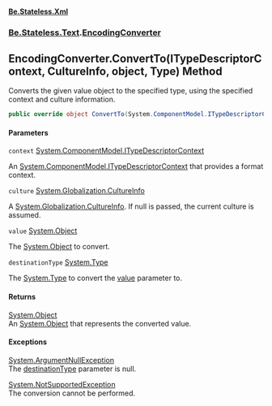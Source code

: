 #### [Be.Stateless.Xml](README.md 'README')
### [Be.Stateless.Text](Be.Stateless.Text.md 'Be.Stateless.Text').[EncodingConverter](EncodingConverter.md 'Be.Stateless.Text.EncodingConverter')

## EncodingConverter.ConvertTo(ITypeDescriptorContext, CultureInfo, object, Type) Method

Converts the given value object to the specified type, using the specified context and culture information.

```csharp
public override object ConvertTo(System.ComponentModel.ITypeDescriptorContext context, System.Globalization.CultureInfo culture, object value, System.Type destinationType);
```
#### Parameters

<a name='Be.Stateless.Text.EncodingConverter.ConvertTo(System.ComponentModel.ITypeDescriptorContext,System.Globalization.CultureInfo,object,System.Type).context'></a>

`context` [System.ComponentModel.ITypeDescriptorContext](https://docs.microsoft.com/en-us/dotnet/api/System.ComponentModel.ITypeDescriptorContext 'System.ComponentModel.ITypeDescriptorContext')

An [System.ComponentModel.ITypeDescriptorContext](https://docs.microsoft.com/en-us/dotnet/api/System.ComponentModel.ITypeDescriptorContext 'System.ComponentModel.ITypeDescriptorContext') that provides a format context.

<a name='Be.Stateless.Text.EncodingConverter.ConvertTo(System.ComponentModel.ITypeDescriptorContext,System.Globalization.CultureInfo,object,System.Type).culture'></a>

`culture` [System.Globalization.CultureInfo](https://docs.microsoft.com/en-us/dotnet/api/System.Globalization.CultureInfo 'System.Globalization.CultureInfo')

A [System.Globalization.CultureInfo](https://docs.microsoft.com/en-us/dotnet/api/System.Globalization.CultureInfo 'System.Globalization.CultureInfo'). If null is passed, the current culture is assumed.

<a name='Be.Stateless.Text.EncodingConverter.ConvertTo(System.ComponentModel.ITypeDescriptorContext,System.Globalization.CultureInfo,object,System.Type).value'></a>

`value` [System.Object](https://docs.microsoft.com/en-us/dotnet/api/System.Object 'System.Object')

The [System.Object](https://docs.microsoft.com/en-us/dotnet/api/System.Object 'System.Object') to convert.

<a name='Be.Stateless.Text.EncodingConverter.ConvertTo(System.ComponentModel.ITypeDescriptorContext,System.Globalization.CultureInfo,object,System.Type).destinationType'></a>

`destinationType` [System.Type](https://docs.microsoft.com/en-us/dotnet/api/System.Type 'System.Type')

The [System.Type](https://docs.microsoft.com/en-us/dotnet/api/System.Type 'System.Type') to convert the [value](EncodingConverter.ConvertTo(ITypeDescriptorContext,CultureInfo,object,Type).md#Be.Stateless.Text.EncodingConverter.ConvertTo(System.ComponentModel.ITypeDescriptorContext,System.Globalization.CultureInfo,object,System.Type).value 'Be.Stateless.Text.EncodingConverter.ConvertTo(System.ComponentModel.ITypeDescriptorContext, System.Globalization.CultureInfo, object, System.Type).value') parameter to.

#### Returns
[System.Object](https://docs.microsoft.com/en-us/dotnet/api/System.Object 'System.Object')  
An [System.Object](https://docs.microsoft.com/en-us/dotnet/api/System.Object 'System.Object') that represents the converted value.

#### Exceptions

[System.ArgumentNullException](https://docs.microsoft.com/en-us/dotnet/api/System.ArgumentNullException 'System.ArgumentNullException')  
The [destinationType](EncodingConverter.ConvertTo(ITypeDescriptorContext,CultureInfo,object,Type).md#Be.Stateless.Text.EncodingConverter.ConvertTo(System.ComponentModel.ITypeDescriptorContext,System.Globalization.CultureInfo,object,System.Type).destinationType 'Be.Stateless.Text.EncodingConverter.ConvertTo(System.ComponentModel.ITypeDescriptorContext, System.Globalization.CultureInfo, object, System.Type).destinationType') parameter is null.

[System.NotSupportedException](https://docs.microsoft.com/en-us/dotnet/api/System.NotSupportedException 'System.NotSupportedException')  
The conversion cannot be performed.
